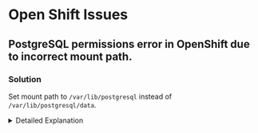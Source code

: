 # Open Shift Issues

## PostgreSQL permissions error in OpenShift due to incorrect mount path.

### Solution

Set mount path to `/var/lib/postgresql` instead of `/var/lib/postgresql/data`.

<details markdown="1">
<summary>Detailed Explanation</summary>

The error indicates that the PostgreSQL instance in an OpenShift environment lacks the necessary permissions to access the data directory. The solution is to adjust the mount path in the configuration.

Here's a step-by-step guide:

1. Open your PostgreSQL configuration file, typically named `postgresql.yaml` or a similar variation.
2. Locate the `volumeMounts` section.
3. Change the `mountPath` from `/var/lib/postgresql/data` to `/var/lib/postgresql`. This is because the PostgreSQL image expects the data directory to be a subdirectory of the mount path, not the mount path itself.
4. Save the file and apply the configuration to your OpenShift cluster using the appropriate command, such as `oc apply -f postgresql.yaml`.
5. Verify that the PostgreSQL pod starts without the permissions error.

Note: It was also mentioned that changing the image to `postgres:15-alpine` resolved the issue, which suggests that there might be specific configurations or permissions set in the `alpine` image that are more suited to the OpenShift environment.

Remember to adjust the PostgreSQL deployment configurations to ensure that the data persists across pod restarts and deployments.

`</details>`

## Problem Statement

Difficulty logging into a Red Hat account using university email, with repeated password resets failing to resolve the issue.

### Immediate Solution

Disable any active password manager extensions, and attempt to log in using the email address instead of the user ID.

---

<details markdown="1">
<summary>Detailed Explanation</summary>

#### Context

The user faced challenges accessing their Red Hat account. Despite multiple password resets and receiving confirmation emails, they encountered consistent login failures.

#### Troubleshooting Steps

1. **Password Reset Efforts:** The user reset the password several times and received confirmation emails, indicating that the account and email linkage were active.
2. **Account Lock Possibility:** Repeated failed login attempts might lead to a temporary account lock as a security precaution, but this was not explicitly confirmed in this case.
3. **Impact of Password Managers:** The user eventually identified that a password manager (e.g., LastPass) was affecting the login process. Password managers can autofill outdated credentials or interfere with authentication.

#### Solution

- **Disabling Password Manager:** The user succeeded in logging in after disabling the password manager, using the email address for login rather than the user ID.

#### Conclusion

This scenario underscores the need to consider all aspects of the login procedure, including the potential impact of external tools like password managers, which might complicate the authentication process.

</details>
